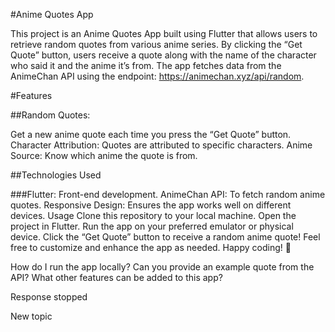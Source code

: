 #Anime Quotes App

This project is an Anime Quotes App built using Flutter that allows users to retrieve random quotes from various anime series. By clicking the “Get Quote” button, users receive a quote along with the name of the character who said it and the anime it’s from. The app fetches data from the AnimeChan API using the endpoint: https://animechan.xyz/api/random.

#Features


##Random Quotes:

Get a new anime quote each time you press the “Get Quote” button.
Character Attribution: Quotes are attributed to specific characters.
Anime Source: Know which anime the quote is from.

##Technologies Used

###Flutter: 
Front-end development.
AnimeChan API: To fetch random anime quotes.
Responsive Design: Ensures the app works well on different devices.
Usage
Clone this repository to your local machine.
Open the project in Flutter.
Run the app on your preferred emulator or physical device.
Click the “Get Quote” button to receive a random anime quote!
Feel free to customize and enhance the app as needed. Happy coding! 🌟




How do I run the app locally?
Can you provide an example quote from the API?
What other features can be added to this app?

Response stopped

New topic

